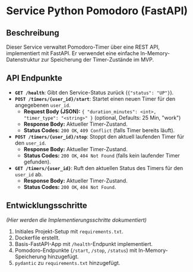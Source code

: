 # Service Python Pomodoro (FastAPI)

## Beschreibung

Dieser Service verwaltet Pomodoro-Timer über eine REST API, implementiert mit FastAPI.
Er verwendet eine einfache In-Memory-Datenstruktur zur Speicherung der Timer-Zustände im MVP.

## API Endpunkte

-   **`GET /health`**: Gibt den Service-Status zurück (`{"status": "UP"}`).
-   **`POST /timers/{user_id}/start`**: Startet einen neuen Timer für den angegebenen `user_id`.
    -   **Request Body (JSON):** `{ "duration_minutes": <int>, "timer_type": "<string>" }` (optional, Defaults: 25 Min, "work")
    -   **Response Body:** Aktueller Timer-Zustand.
    -   **Status Codes:** `200 OK`, `409 Conflict` (falls Timer bereits läuft).
-   **`POST /timers/{user_id}/stop`**: Stoppt den aktuell laufenden Timer für den `user_id`.
    -   **Response Body:** Aktueller Timer-Zustand.
    -   **Status Codes:** `200 OK`, `404 Not Found` (falls kein laufender Timer gefunden).
-   **`GET /timers/{user_id}`**: Ruft den aktuellen Status des Timers für den `user_id` ab.
    -   **Response Body:** Aktueller Timer-Zustand.
    -   **Status Codes:** `200 OK`, `404 Not Found`.

## Entwicklungsschritte

*(Hier werden die Implementierungsschritte dokumentiert)*

1.  Initiales Projekt-Setup mit `requirements.txt`.
2.  Dockerfile erstellt.
3.  Basis-FastAPI-App mit `/health`-Endpunkt implementiert.
4.  Pomodoro-Endpunkte (`/start`, `/stop`, `/status`) mit In-Memory-Speicherung hinzugefügt.
5.  `pydantic` zu `requirements.txt` hinzugefügt. 
